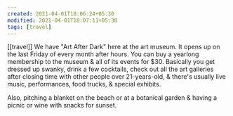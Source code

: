 ```yaml
---
created: 2021-04-01T18:06:24+05:30
modified: 2021-04-01T18:07:11+05:30
tags: [travel]
---
```

[[travel]]
 We have "Art After Dark" here at the art museum. It opens up on the last Friday of every month after hours. You can buy a yearlong membership to the museum & all of its events for $30. Basically you get dressed up swanky, drink a few cocktails, check out all the art galleries after closing time with other people over 21-years-old, & there's usually live music, performances, food trucks, & special exhibits.

Also, pitching a blanket on the beach or at a botanical garden & having a picnic or wine with snacks for sunset. 
